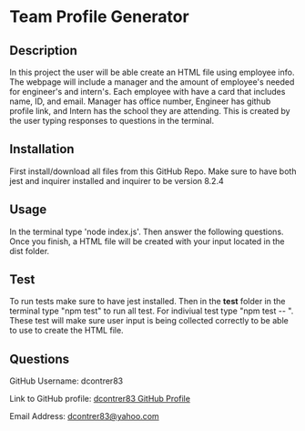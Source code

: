 # Team Profile Generator

  ## Description 
  In this project the user will be able create an HTML file using employee info. The webpage will include a manager and the amount of employee's needed for engineer's and intern's. Each employee with have a card that includes name, ID, and email. Manager has office number, Engineer has github profile link, and Intern has the school they are attending. This is created by the user typing responses to questions in the terminal.

  ## Installation
  First install/download all files from this GitHub Repo. Make sure to have both jest and inquirer installed and inquirer to be version 8.2.4

  ## Usage
  In the terminal type 'node index.js'. Then answer the following questions. Once you finish, a HTML file will be created with your input located in the dist folder.

  ## Test
  To run tests make sure to have jest installed. Then in the __test__ folder in the terminal type "npm test" to run all test. For indiviual test type "npm test -- <file name>". These test will make sure user input is being collected correctly to be able to use to create the HTML file.

  ## Questions
  GitHub Username: dcontrer83

  Link to GitHub profile: [dcontrer83 GitHub Profile](https://github.com/dcontrer83)

  Email Address: dcontrer83@yahoo.com

